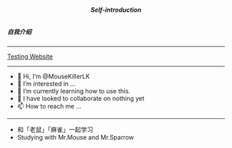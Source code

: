 ###### **<center>Self-introduction</center>**
##### **自我介绍**
***
[Testing Website](nevergonnagiveyouup.tv)
***
- 👋 Hi, I’m @MouseKillerLK
- 👀 I’m interested in ...
- 🌱 I’m currently learning how to use this.
- 💞️ I have looked to collaborate on nothing yet
- 📫 How to reach me ...
***
<!---
MouseKillerLK/MouseKillerLK is a ✨ special ✨ repository because its `README.md` (this file) appears on your GitHub profile.
You can click the Preview link to take a look at your changes.
--->
 - 和「老鼠」「麻雀」一起学习
 - Studying with Mr.Mouse and Mr.Sparrow
